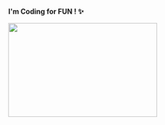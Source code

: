 <b>I'm Coding for FUN ! ✨</b>

<img width="300" height="190" src="https://github-readme-stats.vercel.app/api/top-langs/?username=Ryuuusuke&layout=compact&title_color=FFF6E3&text_color=CDC1FF&hide_border=false&bg_color=00000000&border_color=FFCCEA"/>
<!--
**Ryuuusuke/Ryuuusuke** is a ✨ _special_ ✨ repository because its `README.md` (this file) appears on your GitHub profile.

Here are some ideas to get you started:

- 🔭 I’m currently working on ...
- 🌱 I’m currently learning ...
- 👯 I’m looking to collaborate on ...
- 🤔 I’m looking for help with ...
- 💬 Ask me about ...
- 📫 How to reach me: ...
- 😄 Pronouns: ...
- ⚡ Fun fact: ...
-->
